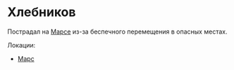 Хлебников
=========

Пострадал на [Марсе](../places/mars.md) из-за беспечного перемещения в опасных местах.

Локации:
- [Марс](../places/mars.md)